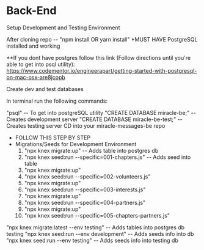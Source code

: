 # Back-End
Setup Development and Testing Environment

After cloning repo --
"npm install OR yarn install"
*MUST HAVE PostgreSQL installed and working

**If you dont have postgres follow this link (Follow directions until you're able to get into psql utility): https://www.codementor.io/engineerapart/getting-started-with-postgresql-on-mac-osx-are8jcopb

Create dev and test databases

In terminal run the following commands:

"psql" -- To get into postgreSQL utility
"CREATE DATABASE miracle-be;" -- Creates development server
"CREATE DATABASE miracle-be-test;" -- Creates testing server
CD into your miracle-messages-be repo

- FOLLOW THIS STEP BY STEP
- Migrations/Seeds for Development Environment
  1. "npx knex migrate:up" -- Adds table into postgres db
  2. "npx knex seed:run --specific=001-chapters.js" -- Adds seed into table
  3. "npx knex migrate:up"
  4. "npx knex seed:run --specific=002-volunteers.js"
  5. "npx knex migrate:up"
  6. "npx knex seed:run --specific=003-interests.js"
  7. "npx knex migrate:up"
  8. "npx knex seed:run --specific=004-partners.js"
  9. "npx knex migrate:up"
  10. "npx knex seed:run --specific=005-chapters-partners.js"

"npx knex migrate:latest --env testing" -- Adds tables into postgres db testing
"npx knex seed:run --env development" -- Adds seeds info into db
"npx knex seed:run --env testing" -- Adds seeds info into testing db